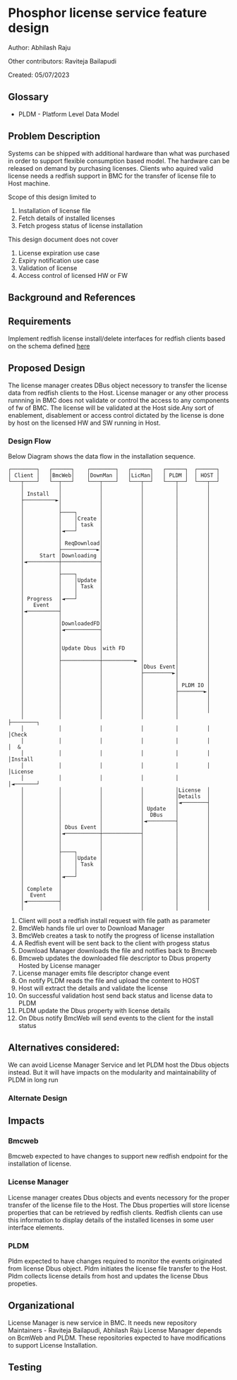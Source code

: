 # Phosphor license service feature design

Author: Abhilash Raju

Other contributors: Raviteja Bailapudi

Created: 05/07/2023

## Glossary

- PLDM - Platform Level Data Model

## Problem Description

Systems can be shipped with additional hardware than what was purchased in order
to support flexible consumption based model. The hardware can be released on
demand by purchasing licenses. Clients who aquired valid license needs a redfish
support in BMC for the transfer of license file to Host machine.

Scope of this design limited to

1. Installation of license file
2. Fetch details of installed licenses
3. Fetch progess status of license installation

This design document does not cover

1. License expiration use case
2. Expiry notification use case
3. Validation of license
4. Access control of licensed HW or FW

## Background and References

## Requirements

Implement redfish license install/delete interfaces for redfish clients based on
the schema defined
[here](https://redfish.dmtf.org/schemas/v1/LicenseService.v1_1_0.json)

## Proposed Design

The license manager creates DBus object necessory to transfer the license data
from redfish clients to the Host. License manager or any other process runnning
in BMC does not validate or control the access to any components of fw of BMC.
The license will be validated at the Host side.Any sort of enablement,
disablement or access control dictated by the license is done by host on the
licensed HW and SW running in Host.

### Design Flow

Below Diagram shows the data flow in the installation sequence.

```ascii
┌────────┐   ┌──────┐    ┌────────┐   ┌──────┐   ┌──────┐  ┌──────┐
│ Client │   │BmcWeb│    │DownMan │   │LicMan│   │ PLDM │  │ HOST │
└───┬────┘   └──┬───┘    └───┬────┘   └───┬──┘   └───┬──┘  └───┬──┘
    │           │            │            │          │         │
    │ Install   │            │            │          │         │
    ├──────────►│            │            │          │         │
    │           │            │            │          │         │
    │           ├────┐       │            │          │         │
    │           │    │Create │            │          │         │
    │           │    │ task  │            │          │         │
    │           │◄───┘       │            │          │         │
    │           │            │            │          │         │
    │           │ ReqDownload│            │          │         │
    │           ├───────────►│            │          │         │
    │     Start │Downloading │            │          │         │
    │◄──────────┼────────────┤            │          │         │
    │           │            │            │          │         │
    │           ├────┐       │            │          │         │
    │           │    │Update │            │          │         │
    │           │    │ Task  │            │          │         │
    │           │    │       │            │          │         │
    │ Progress  │◄───┘       │            │          │         │
    │   Event   │            │            │          │         │
    │◄──────────┤            │            │          │         │
    │           │            │            │          │         │
    │           │DownloadedFD│            │          │         │
    │           │◄───────────┤            │          │         │
    │           │            │            │          │         │
    │           │            │            │          │         │
    │           │Update Dbus │with FD     │          │         │
    │           │            │            │          │         │
    │           ├────────────┼──────────► │          │         │
    │           │            │            │Dbus Event│         │
    │           │            │            ├─────────►│         │
    │           │            │            │          │         │
    │           │            │            │          │ PLDM IO │
    │           │            │            │          ├────────►│
    │           │            │            │          │         │
    │           │            │            │          │         │
    │           │            │            │          │         │
    │           │            │            │          │         ├────────┐
    │           │            │            │          │         │        │Check
    │           │            │            │          │         │        │  &
    │           │            │            │          │         │        │Install
    │           │            │            │          │         │        │License
    │           │            │            │          │         │◄───────┘
    │           │            │            │          │License  │
    │           │            │            │          │Details  │
    │           │            │            │          │◄────────┤
    │           │            │            │ Update   │         │
    │           │            │            │  DBus    │         │
    │           │            │            │◄─────────┤         │
    │           │ Dbus Event │            │          │         │
    │           │◄───────────┼────────────┤          │         │
    │           │            │            │          │         │
    │           │            │            │          │         │
    │           ├────┐       │            │          │         │
    │           │    │Update │            │          │         │
    │           │    │ Task  │            │          │         │
    │           │    │       │            │          │         │
    │           │◄───┘       │            │          │         │
    │           │            │            │          │         │
    │ Complete  │            │            │          │         │
    │  Event    │            │            │          │         │
    │◄──────────┤            │            │          │         │
    │           │            │            │          │         │
```

1. Client will post a redfish install request with file path as parameter
2. BmcWeb hands file url over to Download Manager
3. BmcWeb creates a task to notify the progress of license installation
4. A Redfish event will be sent back to the client with progess status
5. Download Manager downloads the file and notifies back to Bmcweb
6. Bmcweb updates the downloaded file descriptor to Dbus property Hosted by
   License manager
7. License manager emits file descriptor change event
8. On notify PLDM reads the file and upload the content to HOST
9. Host will extract the details and validate the license
10. On successful validation host send back status and license data to PLDM
11. PLDM update the Dbus property with license details
12. On Dbus notify BmcWeb will send events to the client for the install status

## Alternatives considered:

We can avoid License Manager Service and let PLDM host the Dbus objects instead.
But it will have impacts on the modularity and maintainability of PLDM in long
run

### Alternate Design

## Impacts

### Bmcweb

Bmcweb expected to have changes to support new redfish endpoint for the
installation of license.

### License Manager

License manager creates Dbus objects and events necessory for the proper
transfer of the license file to the Host. The Dbus properties will store license
properties that can be retrieved by redfish clients. Redfish clients can use
this information to display details of the installed licenses in some user
interface elements.

### PLDM

Pldm expected to have changes required to monitor the events originated from
license Dbus object. Pldm initiates the license file transfer to the Host. Pldm
collects license details from host and updates the license Dbus propeties.

## Organizational

License Manager is new service in BMC. It needs new repository Maintainers -
Raviteja Bailapudi, Abhilash Raju License Manager depends on BcmWeb and PLDM.
These repositories expected to have modifications to support License
Installation.

## Testing

